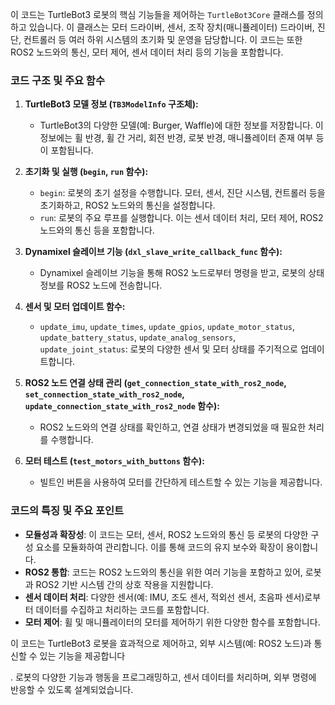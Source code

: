이 코드는 TurtleBot3 로봇의 핵심 기능들을 제어하는 `TurtleBot3Core` 클래스를 정의하고 있습니다. 이 클래스는 모터 드라이버, 센서, 조작 장치(매니퓰레이터) 드라이버, 진단, 컨트롤러 등 여러 하위 시스템의 초기화 및 운영을 담당합니다. 이 코드는 또한 ROS2 노드와의 통신, 모터 제어, 센서 데이터 처리 등의 기능을 포함합니다.

### 코드 구조 및 주요 함수

1. **TurtleBot3 모델 정보 (`TB3ModelInfo` 구조체):**
   - TurtleBot3의 다양한 모델(예: Burger, Waffle)에 대한 정보를 저장합니다. 이 정보에는 휠 반경, 휠 간 거리, 회전 반경, 로봇 반경, 매니퓰레이터 존재 여부 등이 포함됩니다.

2. **초기화 및 실행 (`begin`, `run` 함수):**
   - `begin`: 로봇의 초기 설정을 수행합니다. 모터, 센서, 진단 시스템, 컨트롤러 등을 초기화하고, ROS2 노드와의 통신을 설정합니다.
   - `run`: 로봇의 주요 루프를 실행합니다. 이는 센서 데이터 처리, 모터 제어, ROS2 노드와의 통신 등을 포함합니다.

3. **Dynamixel 슬레이브 기능 (`dxl_slave_write_callback_func` 함수):**
   - Dynamixel 슬레이브 기능을 통해 ROS2 노드로부터 명령을 받고, 로봇의 상태 정보를 ROS2 노드에 전송합니다.

4. **센서 및 모터 업데이트 함수:**
   - `update_imu`, `update_times`, `update_gpios`, `update_motor_status`, `update_battery_status`, `update_analog_sensors`, `update_joint_status`: 로봇의 다양한 센서 및 모터 상태를 주기적으로 업데이트합니다.

5. **ROS2 노드 연결 상태 관리 (`get_connection_state_with_ros2_node`, `set_connection_state_with_ros2_node`, `update_connection_state_with_ros2_node` 함수):**
   - ROS2 노드와의 연결 상태를 확인하고, 연결 상태가 변경되었을 때 필요한 처리를 수행합니다.

6. **모터 테스트 (`test_motors_with_buttons` 함수):**
   - 빌트인 버튼을 사용하여 모터를 간단하게 테스트할 수 있는 기능을 제공합니다.

### 코드의 특징 및 주요 포인트

- **모듈성과 확장성**: 이 코드는 모터, 센서, ROS2 노드와의 통신 등 로봇의 다양한 구성 요소를 모듈화하여 관리합니다. 이를 통해 코드의 유지 보수와 확장이 용이합니다.
- **ROS2 통합**: 코드는 ROS2 노드와의 통신을 위한 여러 기능을 포함하고 있어, 로봇과 ROS2 기반 시스템 간의 상호 작용을 지원합니다.
- **센서 데이터 처리**: 다양한 센서(예: IMU, 조도 센서, 적외선 센서, 초음파 센서)로부터 데이터를 수집하고 처리하는 코드를 포함합니다.
- **모터 제어**: 휠 및 매니퓰레이터의 모터를 제어하기 위한 다양한 함수를 포함합니다.

이 코드는 TurtleBot3 로봇을 효과적으로 제어하고, 외부 시스템(예: ROS2 노드)과 통신할 수 있는 기능을 제공합니다

. 로봇의 다양한 기능과 행동을 프로그래밍하고, 센서 데이터를 처리하며, 외부 명령에 반응할 수 있도록 설계되었습니다.
